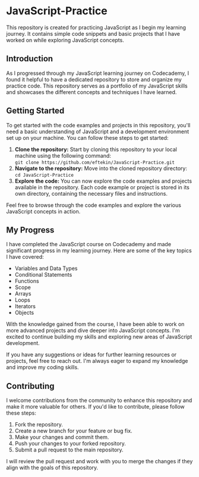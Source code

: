 <h1>JavaScript-Practice</h1>

<p>This repository is created for practicing JavaScript as I begin my learning journey. It contains simple code snippets and basic projects that I have worked on while exploring JavaScript concepts.</p>

<h2>Introduction</h2>

<p>As I progressed through my JavaScript learning journey on Codecademy, I found it helpful to have a dedicated repository to store and organize my practice code. This repository serves as a portfolio of my JavaScript skills and showcases the different concepts and techniques I have learned.</p>

<h2>Getting Started</h2>

<p>To get started with the code examples and projects in this repository, you'll need a basic understanding of JavaScript and a development environment set up on your machine. You can follow these steps to get started:</p>

<ol>
  <li><strong>Clone the repository:</strong> Start by cloning this repository to your local machine using the following command:<br>
    <code>git clone https://github.com/eftekin/JavaScript-Practice.git</code></li>
  <li><strong>Navigate to the repository:</strong> Move into the cloned repository directory:<br>
    <code>cd JavaScript-Practice</code></li>
  <li><strong>Explore the code:</strong> You can now explore the code examples and projects available in the repository. Each code example or project is stored in its own directory, containing the necessary files and instructions.</li>
</ol>

<p>Feel free to browse through the code examples and explore the various JavaScript concepts in action.</p>

<h2>My Progress</h2>

<p>I have completed the JavaScript course on Codecademy and made significant progress in my learning journey. Here are some of the key topics I have covered:</p>

<ul>
  <li>Variables and Data Types</li>
  <li>Conditional Statements</li>
  <li>Functions</li>
  <li>Scope</li>
  <li>Arrays</li>
  <li>Loops</li>
  <li>Iterators</li>
  <li>Objects</li>
</ul>

<p>With the knowledge gained from the course, I have been able to work on more advanced projects and dive deeper into JavaScript concepts. I'm excited to continue building my skills and exploring new areas of JavaScript development.</p>

<p>If you have any suggestions or ideas for further learning resources or projects, feel free to reach out. I'm always eager to expand my knowledge and improve my coding skills.</p>

<h2>Contributing</h2>

<p>I welcome contributions from the community to enhance this repository and make it more valuable for others. If you'd like to contribute, please follow these steps:</p>

<ol>
  <li>Fork the repository.</li>
  <li>Create a new branch for your feature or bug fix.</li>
  <li>Make your changes and commit them.</li>
  <li>Push your changes to your forked repository.</li>
  <li>Submit a pull request to the main repository.</li>
</ol>

<p>I will review the pull request and work with you to merge the changes if they align with the goals of this repository.</p>

